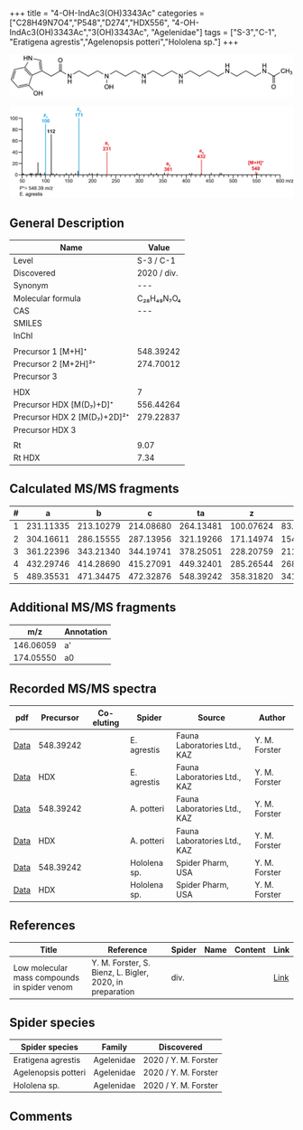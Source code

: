 +++
title = "4-OH-IndAc3(OH)3343Ac"
categories = ["C28H49N7O4","P548","D274","HDX556",
"4-OH-IndAc3(OH)3343Ac","3(OH)3343Ac",
"Agelenidae"]
tags = ["S-3","C-1",
"Eratigena agrestis","Agelenopsis potteri","Hololena sp."]
+++

![](/img/4-OH-IndAc3(OH)3343Ac.png)

![](/img_MSMS/548_4-OH-IndAc3(OH)3343Ac_Ea.png?classes=border)

## General Description

| Name                       | Value              |
|----------------------------|--------------------|
| Level                      | S-3 / C-1          |
| Discovered                 | 2020 / div. |
| Synonym                    | ---                |
| Molecular formula          | C₂₈H₄₉N₇O₄                   |
| CAS                        | ---                |
| SMILES |   |
| InChI  |   |
|                            |                    |
| Precursor 1 [M+H]⁺         | 548.39242                   |
| Precursor 2 [M+2H]²⁺       | 274.70012                   |
| Precursor 3                |                    |
|                            |                    |
| HDX                        | 7                   |
| Precursor HDX   [M(D₇)+D]⁺   | 556.44264                   |
| Precursor HDX 2 [M(D₇)+2D]²⁺ | 279.22837                   |
| Precursor HDX 3            |                    |
|                            |                    |
| Rt                         | 9.07                   |
| Rt HDX                     | 7.34                   |

## Calculated MS/MS fragments

| # | a         | b         | c         | ta        | z         | y         | tz        |
|---|-----------|-----------|-----------|-----------|-----------|-----------|-----------|
| 1 | 231.11335 | 213.10279 | 214.08680 | 264.13481 | 100.07624 | 83.04969 | 117.10279 |
| 2 | 304.16611 | 286.15555 | 287.13956 | 321.19266 | 171.14974 | 154.12319 | 188.17629 |
| 3 | 361.22396 | 343.21340 | 344.19741 | 378.25051 | 228.20759 | 211.18104 | 245.23414 |
| 4 | 432.29746 | 414.28690 | 415.27091 | 449.32401 | 285.26544 | 268.23889 | 318.28690 |
| 5 | 489.35531 | 471.34475 | 472.32876 | 548.39242 | 358.31820 | 341.29165 | 375.34475 |

## Additional MS/MS fragments

| m/z | Annotation |
|-----|------------|
| 146.06059    | a'   |
| 174.05550    | a0   |

## Recorded MS/MS spectra

| pdf                                             | Precursor | Co-eluting | Spider      | Source                       | Author        |
|-------------------------------------------------|-----------|------------|-------------|------------------------------|---------------|
| [Data](/pdf/E-agrestis/548_4-OH-IndAc3(OH)3343Ac_Ea.pdf)   | 548.39242 |            | E. agrestis | Fauna Laboratories Ltd., KAZ | Y. M. Forster |
| [Data](/pdf/E-agrestis/548_4-OH-IndAc3(OH)3343Ac_Ea_HDX.pdf)   | HDX |            | E. agrestis | Fauna Laboratories Ltd., KAZ | Y. M. Forster |
| [Data](/pdf/A-potteri/548_4-OH-IndAc3(OH)3343Ac_Ap.pdf) | 548.39242 |           | A. potteri | Fauna Laboratories Ltd., KAZ | Y. M. Forster |
| [Data](/pdf/A-potteri/548_4-OH-IndAc3(OH)3343Ac_Ap_HDX.pdf) | HDX |           | A. potteri | Fauna Laboratories Ltd., KAZ | Y. M. Forster |
| [Data](/pdf/Hololena-sp/548_4-OH-IndAc3(OH)3343Ac_Ho-sp.pdf) | 548.39242 |           | Hololena sp. | Spider Pharm, USA | Y. M. Forster |
| [Data](/pdf/Hololena-sp/548_4-OH-IndAc3(OH)3343Ac_Ho-sp_HDX.pdf) | HDX |           | Hololena sp. | Spider Pharm, USA | Y. M. Forster |

## References

| Title | Reference | Spider | Name | Content | Link |
|-------|-----------|--------|------|---------|------|
| Low molecular mass compounds in spider venom      | Y. M. Forster, S. Bienz, L. Bigler, 2020, in preparation          | div.       |   |   | [Link](unknown) |

## Spider species

| Spider species     | Family     | Discovered           |
|--------------------|------------|----------------------|
| Eratigena agrestis | Agelenidae | 2020 / Y. M. Forster |
| Agelenopsis potteri | Agelenidae | 2020 / Y. M. Forster |
| Hololena sp. | Agelenidae | 2020 / Y. M. Forster |

## Comments